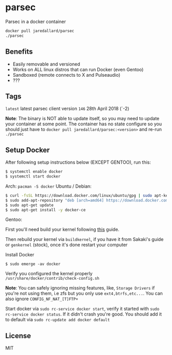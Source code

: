 # parsec

Parsec in a docker container 


```bash
docker pull jaredallard/parsec
./parsec
```

## Benefits

* Easily removable and versioned
* Works on ALL linux distros that can run Docker (even Gentoo)
* Sandboxed (remote connects to X and Pulseaudio)
* ???

## Tags

`latest` latest parsec client version
`146` 28th April 2018 (`-2)

**Note**: The binary is NOT able to update itself, so you may need to update
your container at some point. The container has no state configure so you should
just have to `docker pull jaredallard/parsec:<version>` and re-run `./parsec`

## Setup Docker

After following setup instructions below (EXCEPT GENTOO), run this:

```bash
$ systemctl enable docker
$ systemctl start docker
```

Arch: `pacman -S docker`
Ubuntu / Debian:

```bash
$ curl -fsSL https://download.docker.com/linux/ubuntu/gpg | sudo apt-key add -
$ sudo add-apt-repository "deb [arch=amd64] https://download.docker.com/linux/ubuntu $(lsb_release -cs) stable"
$ sudo apt-get update
$ sudo apt-get install -y docker-ce
```

Gentoo:

First you'll need build your kernel following [this](https://wiki.gentoo.org/wiki/Docker) guide.

Then rebuild your kernel via `buildkernel`, if you have it from Sakaki's guide or `genkernel` (stock), once it's
done restart your computer

Install Docker

```
$ sudo emerge -av docker
```

Verify you configured the kernel properly `/usr/share/docker/contrib/check-config.sh`

**Note**: You can safely ignoring missing features, like, `Storage Drivers` if you're not using them,
i.e zfs but you only use `ext4,btrfs,etc...`. You can also ignore `CONFIG_NF_NAT_[T]FTP+`

Start docker via `sudo rc-service docker start`, verify it started with `sudo rc-service docker status`.
If it didn't crash you're good. You should add it to default via `sudo rc-update add docker default`

## License 

MIT
